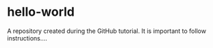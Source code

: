 # hello-world
A repository created during the GitHub tutorial. It is important to follow instructions....
